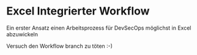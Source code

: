 # Excel Integrierter Workflow
Ein erster Ansatz einen Arbeitsprozess für DevSecOps möglichst in Excel abzuwickeln

Versuch den Workflow branch zu töten :-)
